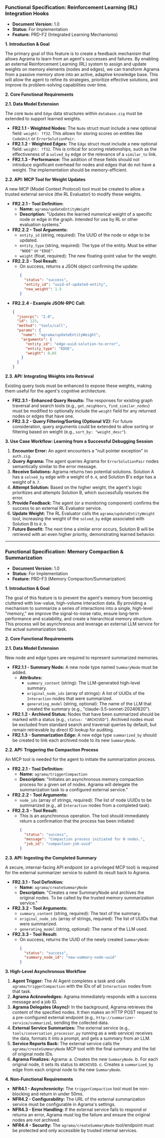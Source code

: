 ### **Functional Specification: Reinforcement Learning (RL) Integration Hooks**

*   **Document Version:** 1.0
*   **Status:** For Implementation
*   **Feature:** PRD-F2 (Integrated Learning Mechanisms)

**1. Introduction & Goal**

The primary goal of this feature is to create a feedback mechanism that allows Agrama to learn from an agent's successes and failures. By enabling an external Reinforcement Learning (RL) system to assign and update weights on memory elements (nodes and edges), we can transform Agrama from a passive memory store into an active, adaptive knowledge base. This will allow the agent to refine its strategies, prioritize effective solutions, and improve its problem-solving capabilities over time.

**2. Core Functional Requirements**

**2.1. Data Model Extension**

The core `Node` and `Edge` data structures within `database.zig` must be extended to support learned weights.

*   **FR2.1.1 - Weighted Nodes:** The `Node` struct must include a new optional field: `weight: ?f32`. This allows for storing scores on entities like `CodeUnit` or `ErrorSolutionPair`.
*   **FR2.1.2 - Weighted Edges:** The `Edge` struct must include a new optional field: `weight: ?f32`. This is critical for scoring relationships, such as the effectiveness of a `solved_by` edge or the relevance of a `similar_to` link.
*   **FR2.1.3 - Performance:** The addition of these fields should not introduce significant overhead for nodes and edges that do not have a weight. The implementation should be memory-efficient.

**2.2. API: MCP Tool for Weight Updates**

A new MCP (Model Context Protocol) tool must be created to allow a trusted external service (the RL Evaluator) to modify these weights.

*   **FR2.2.1 - Tool Definition:**
    *   **Name:** `agrama/updateEntityWeight`
    *   **Description:** "Updates the learned numerical weight of a specific node or edge in the graph. Intended for use by RL or other evaluation systems."
*   **FR2.2.2 - Tool Arguments:**
    *   `entity_id` (string, required): The UUID of the node or edge to be updated.
    *   `entity_type` (string, required): The type of the entity. Must be either `"NODE"` or `"EDGE"`.
    *   `weight` (float, required): The new floating-point value for the weight.
*   **FR2.2.3 - Tool Result:**
    *   On success, returns a JSON object confirming the update:
        ```json
        {
          "status": "success",
          "entity_id": "uuid-of-updated-entity",
          "new_weight": 1.5
        }
        ```
*   **FR2.2.4 - Example JSON-RPC Call:**
    ```json
    {
      "jsonrpc": "2.0",
      "id": 123,
      "method": "tools/call",
      "params": {
        "name": "agrama/updateEntityWeight",
        "arguments": {
          "entity_id": "edge-uuid-solution-to-error",
          "entity_type": "EDGE",
          "weight": 0.85
        }
      }
    }
    ```

**2.3. API: Integrating Weights into Retrieval**

Existing query tools must be enhanced to expose these weights, making them useful for the agent's cognitive architecture.

*   **FR2.3.1 - Enhanced Query Results:** The responses for existing graph traversal and search tools (e.g., `get_neighbors`, `find_similar_nodes`) must be modified to optionally include the `weight` field for any returned nodes or edges that have one.
*   **FR2.3.2 - Query Filtering/Sorting (Optional V2):** For future consideration, query arguments could be extended to allow sorting or filtering based on weight (e.g., `sort_by: "weight_desc"`).

**3. Use Case Workflow: Learning from a Successful Debugging Session**

1.  **Encounter Error:** An agent encounters a "null pointer exception" in `auth.zig`.
2.  **Query Agrama:** The agent queries Agrama for `ErrorSolutionPair` nodes semantically similar to the error message.
3.  **Receive Solutions:** Agrama returns two potential solutions. Solution A has a `solved_by` edge with a weight of `0.4`, and Solution B's edge has a weight of `0.7`.
4.  **Attempt Solution:** Based on the higher weight, the agent's logic prioritizes and attempts Solution B, which successfully resolves the error.
5.  **Provide Feedback:** The agent (or a monitoring component) confirms the success to an external RL Evaluator service.
6.  **Update Weight:** The RL Evaluator calls the `agrama/updateEntityWeight` tool, increasing the weight of the `solved_by` edge associated with Solution B to `0.9`.
7.  **Future Benefit:** The next time a similar error occurs, Solution B will be retrieved with an even higher priority, demonstrating learned behavior.

---

### **Functional Specification: Memory Compaction & Summarization**

*   **Document Version:** 1.0
*   **Status:** For Implementation
*   **Feature:** PRD-F3 (Memory Compaction/Summarization)

**1. Introduction & Goal**

The goal of this feature is to prevent the agent's memory from becoming cluttered with low-value, high-volume interaction data. By providing a mechanism to summarize a series of interactions into a single, high-level "memory," we improve the signal-to-noise ratio, ensure long-term performance and scalability, and create a hierarchical memory structure. This process will be asynchronous and leverage an external LLM service for the actual summarization task.

**2. Core Functional Requirements**

**2.1. Data Model Extension**

New node and edge types are required to represent summarized memories.

*   **FR2.1.1 - Summary Node:** A new node type named `SummaryNode` must be added.
    *   **Attributes:**
        *   `summary_content` (string): The LLM-generated high-level summary.
        *   `original_node_ids` (array of strings): A list of UUIDs of the `Interaction` nodes that were summarized.
        *   `generating_model` (string, optional): The name of the LLM that created the summary (e.g., "claude-3.5-sonnet-20240620").
*   **FR2.1.2 - Archived Status:** Nodes that have been summarized should be marked with a status (e.g., `status: "ARCHIVED"`). Archived nodes must be excluded from standard search and traversal queries by default, but remain retrievable by direct ID lookup for auditing.
*   **FR2.1.3 - Summarization Edge:** A new edge type `summarized_by` should be created to link each archived node to its new `SummaryNode`.

**2.2. API: Triggering the Compaction Process**

An MCP tool is needed for the agent to initiate the summarization process.

*   **FR2.2.1 - Tool Definition:**
    *   **Name:** `agrama/triggerCompaction`
    *   **Description:** "Initiates an asynchronous memory compaction process for a given set of nodes. Agrama will delegate the summarization task to a configured external service."
*   **FR2.2.2 - Tool Arguments:**
    *   `node_ids` (array of strings, required): The list of node UUIDs to be summarized (e.g., all `Interaction` nodes from a completed task).
*   **FR2.2.3 - Tool Result:**
    *   This is an asynchronous operation. The tool should immediately return a confirmation that the process has been initiated:
        ```json
        {
          "status": "success",
          "message": "Compaction process initiated for N nodes.",
          "job_id": "compaction-job-uuid"
        }
        ```

**2.3. API: Ingesting the Completed Summary**

A secure, internal-facing API endpoint (or a privileged MCP tool) is required for the external summarizer service to submit its result back to Agrama.

*   **FR2.3.1 - Tool Definition:**
    *   **Name:** `agrama/createSummaryNode`
    *   **Description:** "Creates a new SummaryNode and archives the original nodes. To be called by the trusted memory summarization service."
*   **FR2.3.2 - Tool Arguments:**
    *   `summary_content` (string, required): The text of the summary.
    *   `original_node_ids` (array of strings, required): The list of UUIDs that were summarized.
    *   `generating_model` (string, optional): The name of the LLM used.
*   **FR2.3.3 - Tool Result:**
    *   On success, returns the UUID of the newly created `SummaryNode`:
        ```json
        {
          "status": "success",
          "summary_node_id": "new-summary-node-uuid"
        }
        ```

**3. High-Level Asynchronous Workflow**

1.  **Agent Trigger:** The AI Agent completes a task and calls `agrama/triggerCompaction` with the IDs of all `Interaction` nodes from that task.
2.  **Agrama Acknowledges:** Agrama immediately responds with a success message and a job ID.
3.  **Agrama Delegates (Async):** In the background, Agrama retrieves the content of the specified nodes. It then makes an HTTP POST request to a pre-configured external endpoint (e.g., `http://summarizer-service/summarize`), sending the collected data.
4.  **External Service Summarizes:** The external service (e.g., `tools/conversation_processor.py` running as a web service) receives the data, formats it into a prompt, and gets a summary from an LLM.
5.  **Service Reports Back:** The external service calls the `agrama/createSummaryNode` MCP tool with the final summary and the list of original node IDs.
6.  **Agrama Finalizes:** Agrama:
    a. Creates the new `SummaryNode`.
    b. For each original node, it sets its status to `ARCHIVED`.
    c. Creates a `summarized_by` edge from each original node to the new `SummaryNode`.

**4. Non-Functional Requirements**

*   **NFR4.1 - Asynchronicity:** The `triggerCompaction` tool must be non-blocking and return in under 50ms.
*   **NFR4.2 - Configurability:** The URL of the external summarization service must be configurable in Agrama's settings.
*   **NFR4.3 - Error Handling:** If the external service fails to respond or returns an error, Agrama must log the failure and ensure the original nodes are *not* archived.
*   **NFR4.4 - Security:** The `agrama/createSummaryNode` tool/endpoint must be protected and only accessible by trusted internal services.
